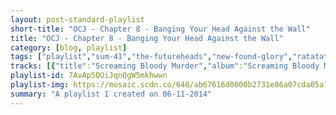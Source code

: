 ```yaml
---
layout: post-standard-playlist
short-title: "OCJ - Chapter 8 - Banging Your Head Against the Wall"
title: "OCJ - Chapter 8 - Banging Your Head Against the Wall"
category: [blog, playlist]
tags: ["playlist","sum-41","the-futureheads","new-found-glory","ratatat","the-hives","rancid","metallica","limp-bizkit","nofx","ludacris","beastie-boys","system-of-a-down","metalocalypse:-dethklok","reggie-and-the-full-effect","the-offspring","the-white-stripes","millencolin","rage-against-the-machine","common","eminem","rick-ross","rammstein","reggie-and-the-full-effect","ben-kweller","reggie-and-the-full-effect","kid-cudi","jay-z,-kanye-west","jay-z,-kanye-west","eminem,-d12","kanye-west,-jay-z,-rick-ross,-nicki-minaj,-bon-iver","kanye-west","billy-talent","transplants","reel-big-fish","new-found-glory","the-zombies","the-hives","the-offspring","reggie-and-the-full-effect","metallica","reggie-and-the-full-effect","the-statler-brothers","bright-eyes","box-car-racer"]
tracks: [{"title":"Screaming Bloody Murder","album":"Screaming Bloody Murder","artists":"Sum 41"},{"title":"Struck Dumb","album":"The Chaos","artists":"The Futureheads"},{"title":"Something I Call Personality","album":"Sticks and Stones","artists":"New Found Glory"},{"title":"Seventeen Years","album":"Ratatat","artists":"Ratatat"},{"title":"Hate To Say I Told You So","album":"Your New Favourite Band","artists":"The Hives"},{"title":"Born Frustrated","album":"Indestructible","artists":"Rancid"},{"title":"St. Anger","album":"St. Anger","artists":"Metallica"},{"title":"Break Stuff","album":"Significant Other","artists":"Limp Bizkit"},{"title":"USA-holes","album":"Wolves In Wolves' Clothing","artists":"NOFX"},{"title":"Rollout (My Business)","album":"Word Of Mouf","artists":"Ludacris"},{"title":"Ch-Check It Out","album":"To The 5 Boroughs","artists":"Beastie Boys"},{"title":"Chop Suey!","album":"Toxicity","artists":"System Of A Down"},{"title":"Awaken","album":"The Dethalbum","artists":"Metalocalypse: Dethklok"},{"title":"The Trooth","album":"Songs Not To Get Married To (Explicit Version)","artists":"Reggie And The Full Effect"},{"title":"Session","album":"Ignition [Remastered]","artists":"The Offspring"},{"title":"Icky Thump","album":"Icky Thump","artists":"The White Stripes"},{"title":"Devil Me","album":"Pennybridge Pioneers","artists":"Millencolin"},{"title":"Testify","album":"The Battle Of Los Angeles","artists":"Rage Against The Machine"},{"title":"Universal Mind Control (UMC) - With Intro","album":"Universal Mind Control","artists":"Common"},{"title":"Just Don't Give A Fuck","album":"The Slim Shady LP (Explicit)","artists":"Eminem"},{"title":"Hustlin'","album":"Port Of Miami","artists":"Rick Ross"},{"title":"Du Hast","album":"Music From And Inspired By The Motion Picture The Matrix","artists":"Rammstein"},{"title":"The Fellowship Of The Bling (Featuring Hungary Bear)","album":"Greatest Hits '84-'87/ The Lord Of The Bling","artists":"Reggie And The Full Effect"},{"title":"This Is War","album":"Ben Kweller","artists":"Ben Kweller"},{"title":"G","album":"Last Stop: Crappy Town","artists":"Reggie And The Full Effect"},{"title":"Day 'N' Nite (nightmare)","album":"Man On The Moon: The End Of Day","artists":"Kid Cudi"},{"title":"Ni**as In Paris","album":"Watch The Throne (Deluxe)","artists":"JAY-Z, Kanye West"},{"title":"Who Gon Stop Me","album":"Watch The Throne (Deluxe)","artists":"JAY-Z, Kanye West"},{"title":"When The Music Stops","album":"The Eminem Show","artists":"Eminem, D12"},{"title":"Monster","album":"My Beautiful Dark Twisted Fantasy","artists":"Kanye West, JAY-Z, Rick Ross, Nicki Minaj, Bon Iver"},{"title":"Black Skinhead","album":"Yeezus","artists":"Kanye West"},{"title":"Fallen Leaves","album":"Billy Talent II","artists":"Billy Talent"},{"title":"Diamonds And Guns","album":"Transplants","artists":"Transplants"},{"title":"Another F.U. Song","album":"Monkeys For Nothin' And The Chimps For Free","artists":"Reel Big Fish"},{"title":"At Least I'm Known For Something","album":"Catalyst","artists":"New Found Glory"},{"title":"Road Runner","album":"Begin Here","artists":"The Zombies"},{"title":"Outsmarted","album":"Your New Favourite Band","artists":"The Hives"},{"title":"Slim Pickens Does The Right Thing And Rides The Bomb To Hell","album":"Days Go By","artists":"The Offspring"},{"title":"What The Hell Is Contempt","album":"Songs Not To Get Married To (Explicit Version)","artists":"Reggie And The Full Effect"},{"title":"Battery","album":"Master Of Puppets","artists":"Metallica"},{"title":"Girl, Why'd You Run Away?","album":"Greatest Hits '84-'87/ The Lord Of The Bling","artists":"Reggie And The Full Effect"},{"title":"Flowers On The Wall","album":"Pulp Fiction","artists":"The Statler Brothers"},{"title":"Let's Not Shit Ourselves (To Love And To Be Loved)","album":"LIFTED Or The Story Is In The Soil, Keep Your Ear To The Ground","artists":"Bright Eyes"},{"title":"Tiny Voices","album":"Box Car Racer","artists":"Box Car Racer"}]
playlist-id: 7AvAp5QUiJqnQgW5mkhwwn
playlist-img: https://mosaic.scdn.co/640/ab67616d0000b2731e86a07cda05a74debfd1ac2ab67616d0000b2735b903bed9b096aa6022ff463ab67616d0000b273b4d6e44a1a58a9bdcd1edee7ab67616d0000b273fc6b79df5c1bfd73626dddd1
summary: "A playlist I created on 06-11-2014"
---
```


